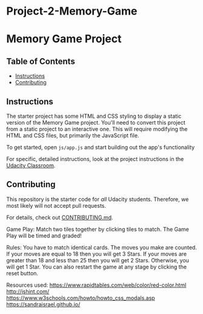 # Project-2-Memory-Game
# Memory Game Project

## Table of Contents

* [Instructions](#instructions)
* [Contributing](#contributing)

## Instructions

The starter project has some HTML and CSS styling to display a static version of the Memory Game project. You'll need to convert this project from a static project to an interactive one. This will require modifying the HTML and CSS files, but primarily the JavaScript file.

To get started, open `js/app.js` and start building out the app's functionality

For specific, detailed instructions, look at the project instructions in the [Udacity Classroom](https://classroom.udacity.com/me).

## Contributing

This repository is the starter code for _all_ Udacity students. Therefore, we most likely will not accept pull requests.

For details, check out [CONTRIBUTING.md](CONTRIBUTING.md).

Game Play:
Match two tiles together by clicking tiles to match. 
The Game Play will be timed and graded!

Rules:
You have to match identical cards. 
The moves you make are counted.
If your moves are equal to 18 then you will get 3 Stars.
If your moves are greater than 18 and less than 25 then you will get 2 Stars.
Otherwise, you will get 1 Star.
You can also restart the game at any stage by clicking the reset button.

Resources used:
https://www.rapidtables.com/web/color/red-color.html
http://jshint.com/
https://www.w3schools.com/howto/howto_css_modals.asp
https://sandraisrael.github.io/
